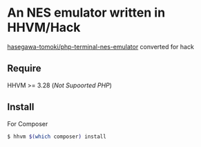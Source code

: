 # An NES emulator written in HHVM/Hack

[hasegawa-tomoki/php-terminal-nes-emulator](https://github.com/hasegawa-tomoki/php-terminal-nes-emulator) converted for hack

## Require

HHVM >= 3.28 (*Not Supoorted PHP*)

## Install

For Composer

```bash
$ hhvm $(which composer) install
```
